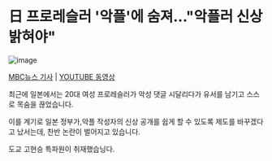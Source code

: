 # 日 프로레슬러 '악플'에 숨져…"악플러 신상 밝혀야"

![image](https://user-images.githubusercontent.com/7610860/83199373-016a9400-a17c-11ea-9188-bb98e8eef122.png)

[MBC뉴스 기사](https://imnews.imbc.com/replay/2020/nwdesk/article/5788230_32524.html) | [YOUTUBE 동영상](https://www.youtube.com/watch?v=6PVIe9lasVs)


최근에 일본에서는 20대 여성 프로레슬러가 악성 댓글 시달리다가 유서를 남기고 스스로 목숨을 끊었습니다.

이를 계기로 일본 정부가,악플 작성자의 신상 공개를 쉽게 할 수 있도록 제도를 바꾸겠다고 났서는데, 찬반 논란이 
벌어지고 있습니다.

도교 고현승 특파원이 취재했습닝다.
